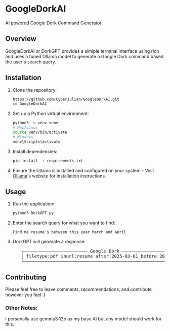 # GoogleDorkAI
AI powered Google Dork Command Generator

## Overview

GoogleDorkAI or DorkGPT provides a simiple terminal interface using rich and uses a tuned Ollama model to generate a Google Dork command based the user's search query.

## Installation

1. Clone the repository:
   ```bash
   https://github.com/CyberJulian/GoogleDorkAI.git
   cd GoogleDorkAI
   ```
2. Set up a Python virtual environment:
   ```bash
   python3 -m venv venv
   # Mac/Linux
   source venv/bin/activate
   # Windows
   venv\Scripts\activate
   ```
3. Install dependencies:
   ```bash
   pip install -r requirements.txt
   ```
4. Ensure the Ollama is installed and configured on your system - Visit [Ollama](https://ollama.com)'s website for installation instructions.

## Usage
1. Run the application:
   ```bash
   python3 DorkGPT.py
   ```
2. Enter the search query for what you want to find:
   ```
   Find me resume's between this year March and April
   ```
3. DorkGPT will generate a response:
   <pre>
   &#32;&#32;&#32;╭──────────────────────── Google Dork ─────────────────────────╮  
   &#32;&#32;&#32;│ filetype:pdf inurl:resume after:2025-03-01 before:2025-04-30 │  
   &#32;&#32;&#32;╰──────────────────────────────────────────────────────────────╯
   </pre>

## Contributing
Please feel free to leave comments, recommendations, and contribute however you feel :)

### Other Notes:
I personally use gemma3:12b as my base AI but any model should work for this.
